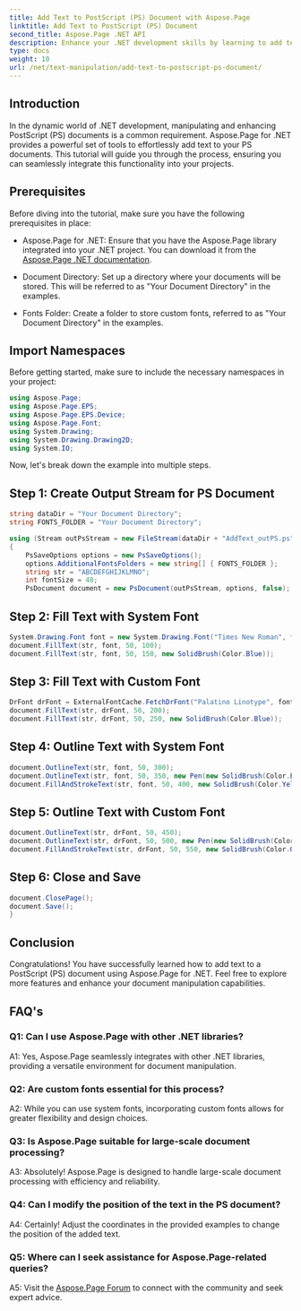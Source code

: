 ```yaml
---
title: Add Text to PostScript (PS) Document with Aspose.Page
linktitle: Add Text to PostScript (PS) Document
second_title: Aspose.Page .NET API
description: Enhance your .NET development skills by learning to add text to PostScript (PS) documents using Aspose.Page. Explore step-by-step examples and unleash the power of document manipulation.
type: docs
weight: 10
url: /net/text-manipulation/add-text-to-postscript-ps-document/
---
```

## Introduction

In the dynamic world of .NET development, manipulating and enhancing PostScript (PS) documents is a common requirement. Aspose.Page for .NET provides a powerful set of tools to effortlessly add text to your PS documents. This tutorial will guide you through the process, ensuring you can seamlessly integrate this functionality into your projects.

## Prerequisites

Before diving into the tutorial, make sure you have the following prerequisites in place:

- Aspose.Page for .NET: Ensure that you have the Aspose.Page library integrated into your .NET project. You can download it from the [Aspose.Page .NET documentation](https://reference.aspose.com/page/net/).

- Document Directory: Set up a directory where your documents will be stored. This will be referred to as "Your Document Directory" in the examples.

- Fonts Folder: Create a folder to store custom fonts, referred to as "Your Document Directory" in the examples.

## Import Namespaces

Before getting started, make sure to include the necessary namespaces in your project:

```csharp
using Aspose.Page;
using Aspose.Page.EPS;
using Aspose.Page.EPS.Device;
using Aspose.Page.Font;
using System.Drawing;
using System.Drawing.Drawing2D;
using System.IO;
```

Now, let's break down the example into multiple steps.

## Step 1: Create Output Stream for PS Document

```csharp
string dataDir = "Your Document Directory";
string FONTS_FOLDER = "Your Document Directory";

using (Stream outPsStream = new FileStream(dataDir + "AddText_outPS.ps", FileMode.Create))
{
    PsSaveOptions options = new PsSaveOptions();
    options.AdditionalFontsFolders = new string[] { FONTS_FOLDER };
    string str = "ABCDEFGHIJKLMNO";
    int fontSize = 48;
    PsDocument document = new PsDocument(outPsStream, options, false);
```

## Step 2: Fill Text with System Font

```csharp
System.Drawing.Font font = new System.Drawing.Font("Times New Roman", fontSize, FontStyle.Bold);
document.FillText(str, font, 50, 100);
document.FillText(str, font, 50, 150, new SolidBrush(Color.Blue));
```

## Step 3: Fill Text with Custom Font

```csharp
DrFont drFont = ExternalFontCache.FetchDrFont("Palatino Linotype", fontSize, FontStyle.Regular);
document.FillText(str, drFont, 50, 200);
document.FillText(str, drFont, 50, 250, new SolidBrush(Color.Blue));
```

## Step 4: Outline Text with System Font

```csharp
document.OutlineText(str, font, 50, 300);
document.OutlineText(str, font, 50, 350, new Pen(new SolidBrush(Color.BlueViolet), 2));
document.FillAndStrokeText(str, font, 50, 400, new SolidBrush(Color.Yellow), new Pen(new SolidBrush(Color.BlueViolet), 2));
```

## Step 5: Outline Text with Custom Font

```csharp
document.OutlineText(str, drFont, 50, 450);
document.OutlineText(str, drFont, 50, 500, new Pen(new SolidBrush(Color.BlueViolet), 2));
document.FillAndStrokeText(str, drFont, 50, 550, new SolidBrush(Color.Orange), new Pen(new SolidBrush(Color.Blue), 2));
```

## Step 6: Close and Save

```csharp
document.ClosePage();
document.Save();
}
```

## Conclusion

Congratulations! You have successfully learned how to add text to a PostScript (PS) document using Aspose.Page for .NET. Feel free to explore more features and enhance your document manipulation capabilities.

## FAQ's

### Q1: Can I use Aspose.Page with other .NET libraries?

A1: Yes, Aspose.Page seamlessly integrates with other .NET libraries, providing a versatile environment for document manipulation.

### Q2: Are custom fonts essential for this process?

A2: While you can use system fonts, incorporating custom fonts allows for greater flexibility and design choices.

### Q3: Is Aspose.Page suitable for large-scale document processing?

A3: Absolutely! Aspose.Page is designed to handle large-scale document processing with efficiency and reliability.

### Q4: Can I modify the position of the text in the PS document?

A4: Certainly! Adjust the coordinates in the provided examples to change the position of the added text.

### Q5: Where can I seek assistance for Aspose.Page-related queries?

A5: Visit the [Aspose.Page Forum](https://forum.aspose.com/c/page/39) to connect with the community and seek expert advice.
